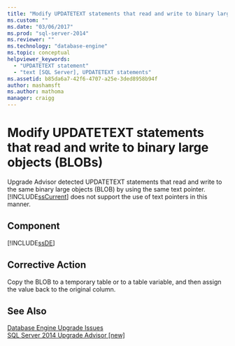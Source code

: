 ```yaml
---
title: "Modify UPDATETEXT statements that read and write to binary large objects (BLOBs) | Microsoft Docs"
ms.custom: ""
ms.date: "03/06/2017"
ms.prod: "sql-server-2014"
ms.reviewer: ""
ms.technology: "database-engine"
ms.topic: conceptual
helpviewer_keywords: 
  - "UPDATETEXT statement"
  - "text [SQL Server], UPDATETEXT statements"
ms.assetid: b85da6a7-42f6-4707-a25e-3ded8958b94f
author: mashamsft
ms.author: mathoma
manager: craigg
---
```

# Modify UPDATETEXT statements that read and write to binary large objects (BLOBs)
  Upgrade Advisor detected UPDATETEXT statements that read and write to the same binary large objects (BLOB) by using the same text pointer. [!INCLUDE[ssCurrent](../../includes/sscurrent-md.md)] does not support the use of text pointers in this manner.  
  
## Component  
 [!INCLUDE[ssDE](../../includes/ssde-md.md)]  
  
## Corrective Action  
 Copy the BLOB to a temporary table or to a table variable, and then assign the value back to the original column.  
  
## See Also  
 [Database Engine Upgrade Issues](../../../2014/sql-server/install/database-engine-upgrade-issues.md)   
 [SQL Server 2014 Upgrade Advisor &#91;new&#93;](sql-server-2014-upgrade-advisor.md)  
  
  
